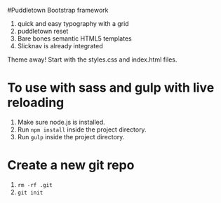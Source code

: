 #Puddletown Bootstrap framework

1.  quick and easy typography with a grid
2.  puddletown reset
3.  Bare bones semantic HTML5 templates
4.  Slicknav is already integrated

Theme away! Start with the styles.css and index.html files.

# To use with sass and gulp with live reloading

1.  Make sure node.js is installed.
2.  Run `npm install` inside the project directory.
3.  Run `gulp` inside the project directory.

# Create a new git repo

1.  `rm -rf .git`
2.  `git init`
